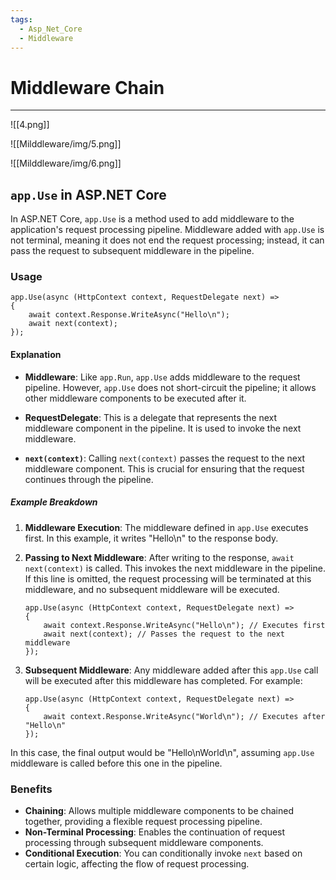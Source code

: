 ```yaml
---
tags:
  - Asp_Net_Core
  - Middleware
---
```


# Middleware Chain
---

![[4.png]]

![[Milddleware/img/5.png]]

![[Milddleware/img/6.png]]


## `app.Use` in ASP.NET Core

In ASP.NET Core, `app.Use` is a method used to add middleware to the application's request processing pipeline. Middleware added with `app.Use` is not terminal, meaning it does not end the request processing; instead, it can pass the request to subsequent middleware in the pipeline.

### Usage

```CSharp
app.Use(async (HttpContext context, RequestDelegate next) =>
{
    await context.Response.WriteAsync("Hello\n");
    await next(context);
});
```

#### Explanation

- **Middleware**: Like `app.Run`, `app.Use` adds middleware to the request pipeline. However, `app.Use` does not short-circuit the pipeline; it allows other middleware components to be executed after it.
    
- **RequestDelegate**: This is a delegate that represents the next middleware component in the pipeline. It is used to invoke the next middleware.
    
- **`next(context)`**: Calling `next(context)` passes the request to the next middleware component. This is crucial for ensuring that the request continues through the pipeline.

##### Example Breakdown

1. **Middleware Execution**: The middleware defined in `app.Use` executes first. In this example, it writes "Hello\n" to the response body.
    
2. **Passing to Next Middleware**: After writing to the response, `await next(context)` is called. This invokes the next middleware in the pipeline. If this line is omitted, the request processing will be terminated at this middleware, and no subsequent middleware will be executed.
	```CSharp
	app.Use(async (HttpContext context, RequestDelegate next) =>
	{
	    await context.Response.WriteAsync("Hello\n"); // Executes first
	    await next(context); // Passes the request to the next middleware
	});
	```
	
3. **Subsequent Middleware**: Any middleware added after this `app.Use` call will be executed after this middleware has completed. For example:
	```CSharp
	app.Use(async (HttpContext context, RequestDelegate next) =>
	{
	    await context.Response.WriteAsync("World\n"); // Executes after "Hello\n"
	});
	```

In this case, the final output would be "Hello\nWorld\n", assuming `app.Use` middleware is called before this one in the pipeline.

### Benefits

- **Chaining**: Allows multiple middleware components to be chained together, providing a flexible request processing pipeline.
- **Non-Terminal Processing**: Enables the continuation of request processing through subsequent middleware components.
- **Conditional Execution**: You can conditionally invoke `next` based on certain logic, affecting the flow of request processing.


